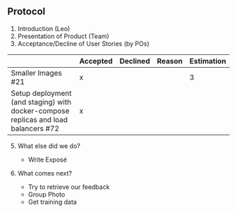 ## Protocol

1. Introduction (Leo)
2. Presentation of Product (Team)
3. Acceptance/Decline of User Stories (by POs)

|                  | Accepted | Declined | Reason | Estimation
|------------------|----------|----------|--------|------------
| Smaller Images #21 |    x     |         |        | 3       |
| Setup deployment (and staging) with docker-compose replicas and load balancers #72 |     x    |         |        |       |
    
5. What else did we do?
    - Write Exposé

6. What comes next?
    - Try to retrieve our feedback
    - Group Photo
    - Get training data

